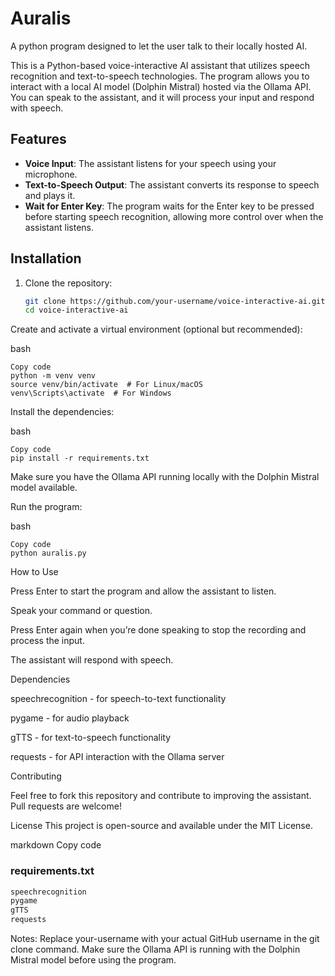 # Auralis
A python program designed to let the user talk to their locally hosted AI.

This is a Python-based voice-interactive AI assistant that utilizes speech recognition and text-to-speech technologies. The program allows you to interact with a local AI model (Dolphin Mistral) hosted via the Ollama API. You can speak to the assistant, and it will process your input and respond with speech.

## Features
- **Voice Input**: The assistant listens for your speech using your microphone.
- **Text-to-Speech Output**: The assistant converts its response to speech and plays it.
- **Wait for Enter Key**: The program waits for the Enter key to be pressed before starting speech recognition, allowing more control over when the assistant listens.

## Installation

1. Clone the repository:

   ```bash
   git clone https://github.com/your-username/voice-interactive-ai.git
   cd voice-interactive-ai
Create and activate a virtual environment (optional but recommended):

bash
```
Copy code
python -m venv venv
source venv/bin/activate  # For Linux/macOS
venv\Scripts\activate  # For Windows
```
Install the dependencies:

bash
```
Copy code
pip install -r requirements.txt
```

Make sure you have the Ollama API running locally with the Dolphin Mistral model available.

Run the program:

bash
```
Copy code
python auralis.py
```
How to Use

Press Enter to start the program and allow the assistant to listen.

Speak your command or question.

Press Enter again when you’re done speaking to stop the recording and process the input.

The assistant will respond with speech.

Dependencies

speechrecognition - for speech-to-text functionality

pygame - for audio playback

gTTS - for text-to-speech functionality

requests - for API interaction with the Ollama server

Contributing

Feel free to fork this repository and contribute to improving the assistant. Pull requests are welcome!

License
This project is open-source and available under the MIT License.

markdown
Copy code

### **requirements.txt**

```txt
speechrecognition
pygame
gTTS
requests
```
Notes:
Replace your-username with your actual GitHub username in the git clone command.
Make sure the Ollama API is running with the Dolphin Mistral model before using the program.
